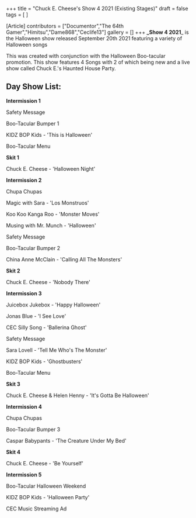+++
title = "Chuck E. Cheese's Show 4 2021 (Existing Stages)"
draft = false
tags = [ ]

[Article]
contributors = ["Documentor","The 64th Gamer","Himitsu","Dame868","Ceclife13"]
gallery = []
+++
**_Show 4 2021**_ is the Halloween show released September 20th 2021 featuring a variety of Halloween songs

This was created with conjunction with the Halloween Boo-tacular promotion. This show features 4 Songs with 2 of which being new and a live show called Chuck E.'s Haunted House Party.

##  Day Show List: ## 
**Intermission 1**

Safety Message

Boo-Tacular Bumper 1

KIDZ BOP Kids - 'This is Halloween'

Boo-Tacular Menu

**Skit 1**

Chuck E. Cheese - 'Halloween Night'

**Intermission 2**

Chupa Chupas

Magic with Sara - 'Los Monstruos' 

Koo Koo Kanga Roo - 'Monster Moves'

Musing with Mr. Munch - 'Halloween'

Safety Message

Boo-Tacular Bumper 2

China Anne McClain - 'Calling All The Monsters'

**Skit 2** 

Chuck E. Cheese - 'Nobody There'

**Intermission 3**

Juicebox Jukebox - 'Happy Halloween'

Jonas Blue - 'I See Love'

CEC Silly Song - 'Ballerina Ghost'

Safety Message

Sara Lovell - 'Tell Me Who's The Monster'

KIDZ BOP Kids - 'Ghostbusters'

Boo-Tacular Menu

**Skit 3**

Chuck E. Cheese & Helen Henny - 'It's Gotta Be Halloween'

**Intermission 4**

Chupa Chupas

Boo-Tacular Bumper 3

Caspar Babypants - 'The Creature Under My Bed'

**Skit 4**

Chuck E. Cheese - 'Be Yourself'

**Intermission 5**

Boo-Tacular Halloween Weekend

KIDZ BOP Kids - 'Halloween Party'

CEC Music Streaming Ad